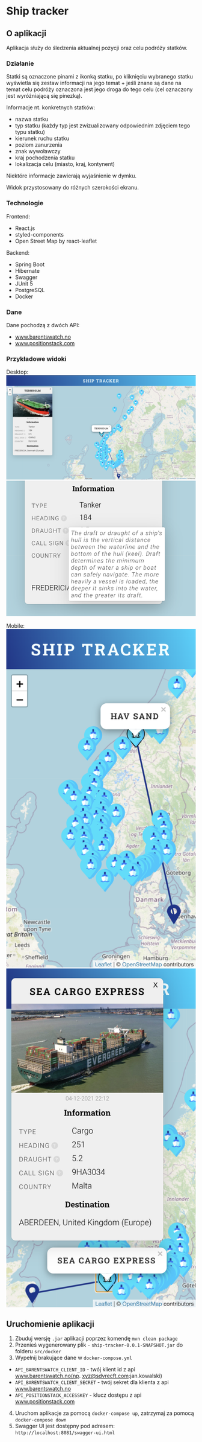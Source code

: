 # Ship tracker

## O aplikacji

Aplikacja służy do śledzenia aktualnej pozycji oraz celu podróży statków.

### Działanie
Statki są oznaczone pinami z ikonką statku, po kliknięciu wybranego statku wyświetla się zestaw informacji na jego temat + jeśli znane są dane na temat celu podróży oznaczona jest jego droga do tego celu (cel oznaczony jest wyróżniającą się pinezką).

Informacje nt. konkretnych statków:
- nazwa statku
- typ statku (każdy typ jest zwizualizowany odpowiednim zdjęciem tego typu statku)
- kierunek ruchu statku
- poziom zanurzenia
- znak wywoławczy
- kraj pochodzenia statku
- lokalizacja celu (miasto, kraj, kontynent)

Niektóre informacje zawierają wyjaśnienie w dymku.

Widok przystosowany do różnych szerokości ekranu.

### Technologie
Frontend: 
- React.js
- styled-components
- Open Street Map by react-leaflet

Backend:
- Spring Boot
- Hibernate
- Swagger
- JUnit 5
- PostgreSQL
- Docker

### Dane
Dane pochodzą z dwóch API:
- www.barentswatch.no
- www.positionstack.com

### Przykładowe widoki

Desktop:
![Desktop - information modal](./src/assets/screenshots/Ship%20tracker%20-%20desktop%20-%20information%20modal.png)
![Explanation tooltip](./src/assets/screenshots/Ship%20tracker%20-%20explanation%20tooltip.png)

Mobile:
![Mobile - pin active](./src/assets/screenshots/Ship%20tracker%20-%20iPhone%206%20-%20pin%20active.png)
![Mobile - information modal](./src/assets/screenshots/Ship%20tracker%20-%20iPhone%206%20-%20information%20modal.png)

## Uruchomienie aplikacji

1. Zbuduj wersję `.jar` aplikacji poprzez komendę `mvn clean package`
2. Przenieś wygenerowany plik - `ship-tracker-0.0.1-SNAPSHOT.jar` do folderu `src/docker`
3. Wypełnij brakujące dane w `docker-compose.yml`
- `API_BARENTSWATCH_CLIENT_ID` - twój klient id z api www.barentswatch.no(np. xyz@sdvrecft.com:jan.kowalski)
- `API_BARENTSWATCH_CLIENT_SECRET` - twój sekret dla klienta z api www.barentswatch.no
- `API_POSITIONSTACK_ACCESSKEY` -  klucz dostępu z api www.positionstack.com
4. Uruchom aplikacje za pomocą `docker-compose up`, zatrzymaj za pomocą `docker-compose down`
5. Swagger UI jest dostępny pod adresem: `http://localhost:8081/swagger-ui.html`

